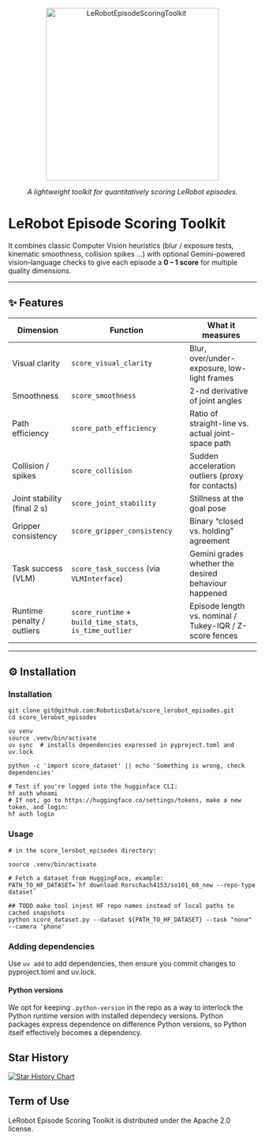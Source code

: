 <p align="center">
  <img src="https://raw.githubusercontent.com/sammyatman/score_lerobot_episodes/refs/heads/main/LeRobotEpisodeScoringToolkit.png" height="350" alt="LeRobotEpisodeScoringToolkit" />
</p>
<p align="center">
  <em>A lightweight toolkit for quantitatively scoring LeRobot episodes.</em>
</p>
<p align="center">

# **LeRobot Episode Scoring Toolkit**

It combines classic Computer Vision heuristics (blur / exposure tests, kinematic smoothness, collision spikes …) with optional Gemini-powered vision–language checks to give each episode a **0 – 1 score** for multiple quality dimensions.

---

## ✨  Features
| Dimension                   | Function                                            | What it measures                                             |
| --------------------------- | ---------------------------------------------------- | ------------------------------------------------------------ |
| Visual clarity              | `score_visual_clarity`                              | Blur, over/under-exposure, low-light frames                  |
| Smoothness                  | `score_smoothness`                                  | 2-nd derivative of joint angles                              |
| Path efficiency             | `score_path_efficiency`                             | Ratio of straight-line vs. actual joint-space path           |
| Collision / spikes          | `score_collision`                                   | Sudden acceleration outliers (proxy for contacts)            |
| Joint stability (final 2 s) | `score_joint_stability`                             | Stillness at the goal pose                                   |
| Gripper consistency         | `score_gripper_consistency`                         | Binary “closed vs. holding” agreement                        |
| Task success (VLM)          | `score_task_success` (via `VLMInterface`)           | Gemini grades whether the desired behaviour happened         |
| Runtime penalty / outliers  | `score_runtime` + `build_time_stats`, `is_time_outlier` | Episode length vs. nominal / Tukey-IQR / Z-score fences      |

---

## ⚙️  Installation

### Installation
```
git clone git@github.com:RoboticsData/score_lerobot_episodes.git
cd score_lerobot_episodes

uv venv
source .venv/bin/activate
uv sync  # installs dependencies expressed in pyproject.toml and uv.lock

python -c 'import score_dataset' || echo 'Something is wrong, check dependencies'

# Test if you're logged into the hugginface CLI:
hf auth whoami
# If not, go to https://huggingface.co/settings/tokens, make a new token, and login:
hf auth login
```

### Usage

```
# in the score_lerobot_episodes directory:

source .venv/bin/activate

# Fetch a dataset from HuggingFace, example:
PATH_TO_HF_DATASET=`hf download Rorschach4153/so101_60_new --repo-type dataset`

## TODO make tool injest HF repo names instead of local paths to cached snapshots
python score_dataset.py --dataset ${PATH_TO_HF_DATASET} --task "none" --camera 'phone'
```

### Adding dependencies

Use ```uv add``` to add dependencies, then ensure you commit changes to pyproject.toml and uv.lock.

#### Python versions

We opt for keeping ```.python-version``` in the repo as a way to interlock the Python
runtime version with installed dependecy versions. Python packages express
dependence on difference Python versions, so Python itself effectively becomes
a dependency.


## Star History

[![Star History Chart](https://api.star-history.com/svg?repos=RoboticsData/score_lerobot_episodes&type=Date)](https://www.star-history.com/#RoboticsData/score_lerobot_episodes&Date)

## Term of Use
LeRobot Episode Scoring Toolkit is distributed under the Apache 2.0 license.
